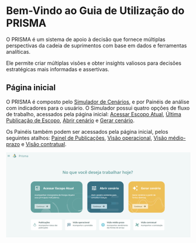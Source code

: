 # Bem-Vindo ao Guia de Utilização do PRISMA

O PRISMA é um sistema de apoio à decisão que fornece múltiplas perspectivas da cadeia de suprimentos com base em dados e ferramentas analíticas.

Ele permite criar múltiplas visões e obter insights valiosos para decisões estratégicas mais informadas e assertivas.

##	Página inicial 

O PRISMA é composto pelo [Simulador de Cenários](https://gabriellaserra.github.io/Guia-utilizacao-Prisma/ganttcenario/), e por Painéis de análise com indicadores para o usuário. O Simulador possui quatro opções de fluxo de trabalho, acessados pela página inicial: [Acessar Escopo Atual](https://gabriellaserra.github.io/Guia-utilizacao-Prisma/escopoatual/), [Última Publicação de Escopo](https://gabriellaserra.github.io/Guia-utilizacao-Prisma/ultimapublicacaoescopo/), [Abrir cenário](https://gabriellaserra.github.io/Guia-utilizacao-Prisma/abrircenario/) e [Gerar cenário](https://gabriellaserra.github.io/Guia-utilizacao-Prisma/gerarcenario/).

Os Painéis também podem ser acessados pela página inicial, pelos seguintes atalhos: [Painel de Publicações](https://gabriellaserra.github.io/Guia-utilizacao-Prisma/publicacoes/), [Visão operacional](https://gabriellaserra.github.io/Guia-utilizacao-Prisma/visaooperacional/), [Visão médio-prazo](https://gabriellaserra.github.io/Guia-utilizacao-Prisma/visaomedioprazo/) e [Visão contratual](https://gabriellaserra.github.io/Guia-utilizacao-Prisma/visaocontratual/).


![alt text](imagens/pagina_inicial.png)
